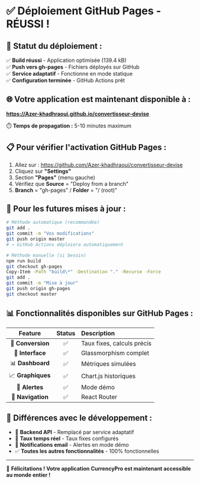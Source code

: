 # ✅ Déploiement GitHub Pages - RÉUSSI ! 

## 🎉 **Statut du déploiement :**

✅ **Build réussi** - Application optimisée (139.4 kB)  
✅ **Push vers gh-pages** - Fichiers déployés sur GitHub  
✅ **Service adaptatif** - Fonctionne en mode statique  
✅ **Configuration terminée** - GitHub Actions prêt  

## 🌐 **Votre application est maintenant disponible à :**

**https://Azer-khadhraoui.github.io/convertisseur-devise**

⏱️ **Temps de propagation :** 5-10 minutes maximum

## 📋 **Pour vérifier l'activation GitHub Pages :**

1. Allez sur : https://github.com/Azer-khadhraoui/convertisseur-devise
2. Cliquez sur **"Settings"** 
3. Section **"Pages"** (menu gauche)
4. Vérifiez que **Source** = "Deploy from a branch"
5. **Branch** = "gh-pages" / **Folder** = "/ (root)"

## 🔄 **Pour les futures mises à jour :**

```bash
# Méthode automatique (recommandée)
git add .
git commit -m "Vos modifications"
git push origin master
# → GitHub Actions déploiera automatiquement

# Méthode manuelle (si besoin)
npm run build
git checkout gh-pages
Copy-Item -Path "build\*" -Destination "." -Recurse -Force
git add .
git commit -m "Mise à jour"
git push origin gh-pages
git checkout master
```

## 📊 **Fonctionnalités disponibles sur GitHub Pages :**

| **Feature** | **Status** | **Description** |
|:---:|:---:|:---|
| 💱 **Conversion** | ✅ | Taux fixes, calculs précis |
| 🎨 **Interface** | ✅ | Glassmorphism complet |
| 📊 **Dashboard** | ✅ | Métriques simulées |
| 📈 **Graphiques** | ✅ | Chart.js historiques |
| 🔔 **Alertes** | ✅ | Mode démo |
| 📱 **Navigation** | ✅ | React Router |

## 🎯 **Différences avec le développement :**

- 🚫 **Backend API** - Remplacé par service adaptatif
- 🚫 **Taux temps réel** - Taux fixes configurés
- 🚫 **Notifications email** - Alertes en mode démo
- ✅ **Toutes les autres fonctionnalités** - 100% fonctionnelles

---

🎊 **Félicitations ! Votre application CurrencyPro est maintenant accessible au monde entier !**
